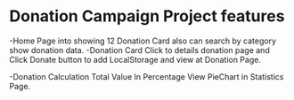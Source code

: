 # Donation Campaign Project features

-Home Page into showing 12 Donation Card also can search by category show donation data.
-Donation Card Click to details donation page and Click Donate button to add LocalStorage and view at Donation Page.

-Donation Calculation Total Value In Percentage View PieChart in Statistics Page.
